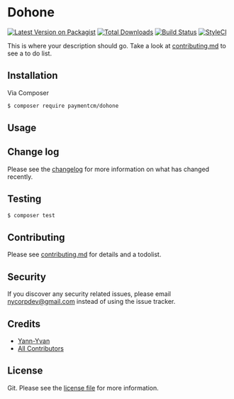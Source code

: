 # Dohone

[![Latest Version on Packagist][ico-version]][link-packagist]
[![Total Downloads][ico-downloads]][link-downloads]
[![Build Status][ico-travis]][link-travis]
[![StyleCI][ico-styleci]][link-styleci]

This is where your description should go. Take a look at [contributing.md](contributing.md) to see a to do list.

## Installation

Via Composer

``` bash
$ composer require paymentcm/dohone
```

## Usage

## Change log

Please see the [changelog](changelog.md) for more information on what has changed recently.

## Testing

``` bash
$ composer test
```

## Contributing

Please see [contributing.md](contributing.md) for details and a todolist.

## Security

If you discover any security related issues, please email nycorpdev@gmail.com instead of using the issue tracker.

## Credits

- [Yann-Yvan][link-author]
- [All Contributors][link-contributors]

## License

Git. Please see the [license file](license.md) for more information.

[ico-version]: https://img.shields.io/packagist/v/paymentcm/dohone.svg?style=flat-square
[ico-downloads]: https://img.shields.io/packagist/dt/paymentcm/dohone.svg?style=flat-square
[ico-travis]: https://img.shields.io/travis/paymentcm/dohone/master.svg?style=flat-square
[ico-styleci]: https://styleci.io/repos/12345678/shield

[link-packagist]: https://packagist.org/packages/paymentcm/dohone
[link-downloads]: https://packagist.org/packages/paymentcm/dohone
[link-travis]: https://travis-ci.org/paymentcm/dohone
[link-styleci]: https://styleci.io/repos/12345678
[link-author]: https://github.com/paymentcm
[link-contributors]: ../../contributors
